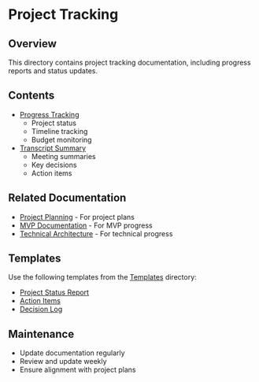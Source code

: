 # Project Tracking

## Overview
This directory contains project tracking documentation, including progress reports and status updates.

## Contents
- [Progress Tracking](00_progress-tracking.md)
  - Project status
  - Timeline tracking
  - Budget monitoring
- [Transcript Summary](transcriptSummary.md)
  - Meeting summaries
  - Key decisions
  - Action items

## Related Documentation
- [Project Planning](../planning/README.md) - For project plans
- [MVP Documentation](../mvp/README.md) - For MVP progress
- [Technical Architecture](../technical/architecture/README.md) - For technical progress

## Templates
Use the following templates from the [Templates](../../templates/project/) directory:
- [Project Status Report](../../templates/project/status-report.md)
- [Action Items](../../templates/project/action-items.md)
- [Decision Log](../../templates/project/decision-log.md)

## Maintenance
- Update documentation regularly
- Review and update weekly
- Ensure alignment with project plans 